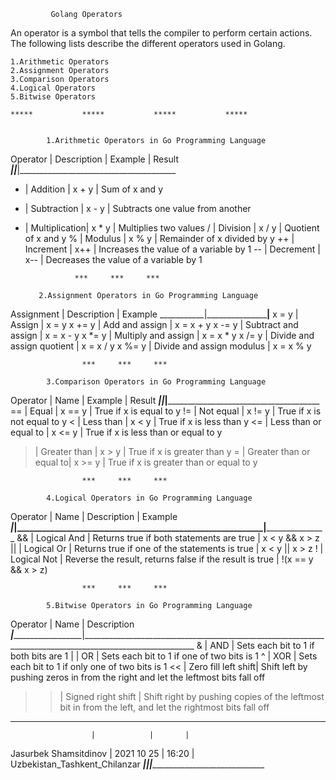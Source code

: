 			 Golang Operators 

An operator is a symbol that tells the compiler to perform certain actions. 
The following lists describe the different operators used in Golang.


    1.Arithmetic Operators
    2.Assignment Operators
    3.Comparison Operators
    4.Logical Operators
    5.Bitwise Operators

    *****			*****			*****			*****


			1.Arithmetic Operators in Go Programming Language

Operator |	Description   |   Example |	Result
_________|____________________|___________|_______________________________________
+ 	 |	Addition      |	  x + y   |	Sum of x and y
- 	 |	Subtraction   |	  x - y   |	Subtracts one value from another
* 	 |	Multiplication|   x * y   |	Multiplies two values
/ 	 |	Division      |	  x / y   |	Quotient of x and y
% 	 |	Modulus       |	  x % y   |	Remainder of x divided by y
++ 	 |	Increment     |	  x++ 	  | Increases the value of a variable by 1
-- 	 |	Decrement     |	  x-- 	  | Decreases the value of a variable by 1

					***		***		***

			2.Assignment Operators in Go Programming Language			

Assignment |	Description 		   |	Example
___________|_______________________________|________________
x = y 	   |	Assign 	      		   |	x = y
x += y 	   |	Add and assign 	       	   |	x = x + y 
x -= y 	   |	Subtract and assign 	   |	x = x - y
x *= y     |	Multiply and assign 	   |	x = x * y
x /= y 	   |	Divide and assign quotient |	x = x / y
x %= y 	   |	Divide and assign modulus  |	x = x % y	

					***		***		***		

			3.Comparison Operators in Go Programming Language

Operator |	Name 			|	Example |	Result
_________|______________________________|_______________|____________________________________________
== 	 |	Equal 			|	x == y 	|	True if x is equal to y
!= 	 |	Not equal 		|	x != y 	|	True if x is not equal to y
< 	 |	Less than 		|	x < y 	|	True if x is less than y
<= 	 |	Less than or equal to 	|	x <= y 	|	True if x is less than or equal to y
> 	 |	Greater than 		|	x > y 	|	True if x is greater than y
>= 	 |	Greater than or equal to|	x >= y 	|	True if x is greater than or equal to y	

					***		***		***		

			4.Logical Operators in Go Programming Language

Operator |	Name 	     |	Description 		      				 |		Example
_________|___________________|___________________________________________________________|_________________________
&& 	 |	Logical And  |	Returns true if both statements are true 		 |	x < y && x > z
|| 	 |	Logical Or   |	Returns true if one of the statements is true 		 |	x < y || x > z
! 	 |	Logical Not  |	Reverse the result, returns false if the result is true  |	!(x == y && x > z)		

					***		***		***

			5.Bitwise Operators in Go Programming Language	
			
Operator |	Name 		    |	Description
_________|__________________________|__________________________________________________________________________________________________________
& 	 |	AND 		    |	Sets each bit to 1 if both bits are 1
| 	 |	OR 	   	    |   Sets each bit to 1 if one of two bits is 1
^ 	 |	XOR 		    |	Sets each bit to 1 if only one of two bits is 1
<< 	 |	Zero fill left shift| 	Shift left by pushing zeros in from the right and let the leftmost bits fall off
>> 	 |	Signed right shift  |	Shift right by pushing copies of the leftmost bit in from the left, and let the rightmost bits fall off							





___________________________________________________________________________
                      |            |       |
Jasurbek Shamsitdinov | 2021 10 25 | 16:20 | Uzbekistan_Tashkent_Chilanzar
______________________|____________|_______|_______________________________
